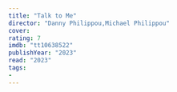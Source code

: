 ```yaml
---
title: "Talk to Me"
director: "Danny Philippou,Michael Philippou"
cover: 
rating: 7
imdb: "tt10638522"
publishYear: "2023"
read: "2023"
tags:
- 
---
```

